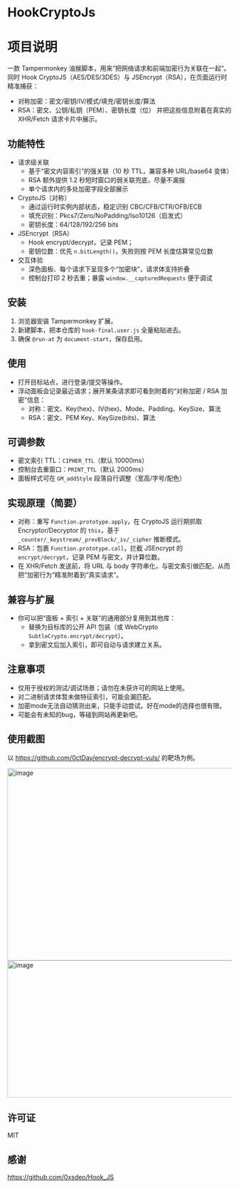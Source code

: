 # HookCryptoJs
# 项目说明
一款 Tampermonkey 油猴脚本，用来“把网络请求和前端加密行为关联在一起”。
同时 Hook CryptoJS（AES/DES/3DES）与 JSEncrypt（RSA），在页面运行时精准捕获：
- 对称加密：密文/密钥/IV/模式/填充/密钥长度/算法
- RSA：密文、公钥/私钥（PEM）、密钥长度（位）
并把这些信息附着在真实的 XHR/Fetch 请求卡片中展示。

## 功能特性
- 请求级关联
  - 基于“密文内容索引”的强关联（10 秒 TTL，兼容多种 URL/base64 变体）
  - RSA 额外提供 1.2 秒短时窗口的弱关联兜底，尽量不漏报
  - 单个请求内的多处加密字段全部展示
- CryptoJS（对称）
  - 通过运行时实例内部状态，稳定识别 CBC/CFB/CTR/OFB/ECB
  - 填充识别：Pkcs7/Zero/NoPadding/Iso10126（启发式）
  - 密钥长度：64/128/192/256 bits
- JSEncrypt（RSA）
  - Hook encrypt/decrypt，记录 PEM；
  - 密钥位数：优先 `n.bitLength()`，失败则按 PEM 长度估算常见位数
- 交互体验
  - 深色面板、每个请求下呈现多个“加密块”，请求体支持折叠
  - 控制台打印 2 秒去重；暴露 `window.__capturedRequests` 便于调试

## 安装
1. 浏览器安装 Tampermonkey 扩展。
2. 新建脚本，把本仓库的 `hook-final.user.js` 全量粘贴进去。
3. 确保 `@run-at` 为 `document-start`，保存启用。

## 使用
- 打开目标站点，进行登录/提交等操作。
- 浮动面板会记录最近请求；展开某条请求即可看到附着的“对称加密 / RSA 加密”信息：
  - 对称：密文、Key(hex)、IV(hex)、Mode、Padding、KeySize、算法
  - RSA：密文、PEM Key、KeySize(bits)、算法

## 可调参数
- 密文索引 TTL：`CIPHER_TTL`（默认 10000ms）
- 控制台去重窗口：`PRINT_TTL`（默认 2000ms）
- 面板样式可在 `GM_addStyle` 段落自行调整（宽高/字号/配色）

## 实现原理（简要）
- 对称：重写 `Function.prototype.apply`，在 CryptoJS 运行期抓取 Encryptor/Decryptor 的 `this`，基于 `_counter/_keystream/_prevBlock/_iv/_cipher` 推断模式。
- RSA：包裹 `Function.prototype.call`，拦截 JSEncrypt 的 `encrypt/decrypt`，记录 PEM 与密文，并计算位数。
- 在 XHR/Fetch 发送前，将 URL 与 body 字符串化，与密文索引做匹配，从而把“加密行为”精准附着到“真实请求”。

## 兼容与扩展
- 你可以把“面板 + 索引 + 关联”的通用部分复用到其他库：
  - 替换为目标库的公开 API 包装（或 WebCrypto `SubtleCrypto.encrypt/decrypt`）。
  - 拿到密文后加入索引，即可自动与请求建立关系。

## 注意事项
- 仅用于授权的测试/调试场景；请勿在未获许可的网站上使用。
- 对二进制请求体暂未做特征索引，可能会漏匹配。
- 加密mode无法自动猜测出来，只能手动尝试。好在mode的选择也很有限。
- 可能会有未知的bug，等碰到网站再更新吧。

## 使用截图

以 https://github.com/0ctDay/encrypt-decrypt-vuls/ 的靶场为例。

<img width="675" height="432" alt="image" src="https://github.com/user-attachments/assets/0fcf0a1a-aa10-47b0-8658-121791397be0" />

<img width="1021" height="308" alt="image" src="https://github.com/user-attachments/assets/121089fd-b838-4438-b9eb-7ce9564c7dc1" />

## 许可证
MIT

## 感谢
https://github.com/0xsdeo/Hook_JS
